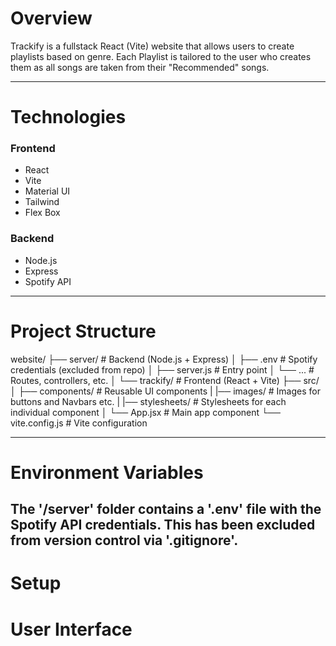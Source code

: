 # Overview

Trackify is a fullstack React (Vite) website that allows users to create playlists based on genre.
Each Playlist is tailored to the user who creates them as all songs are taken from their "Recommended" songs.

---

# Technologies

### Frontend
<ul>
  <li>React</li>
  <li>Vite</li>
  <li>Material UI</li>
  <li>Tailwind</li>
  <li>Flex Box</li>
</ul>


### Backend
<ul>
  <li>Node.js</li>
  <li>Express</li>
  <li>Spotify API</li>
</ul>


---

# Project Structure

website/
├── server/                # Backend (Node.js + Express)
│   ├── .env               # Spotify credentials (excluded from repo)
│   ├── server.js          # Entry point
│   └── ...                # Routes, controllers, etc.
│
└── trackify/              # Frontend (React + Vite)
    ├── src/
    │   ├── components/    # Reusable UI components
    |   |── images/        # Images for buttons and Navbars etc.
    |   |── stylesheets/   # Stylesheets for each individual component
    │   └── App.jsx        # Main app component
    └── vite.config.js     # Vite configuration



---

# Environment Variables
The '/server' folder contains a '.env' file with the Spotify API credentials.
This has been **excluded from version control** via '.gitignore'.
---

# Setup


# User Interface